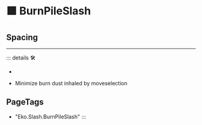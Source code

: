 # 🟩  <ekos>BurnPileSlash</ekos>

## Spacing

---

<!-- =================================================== -->
<!-- =================================================== -->
<!-- =================================================== -->
<!-- =================================================== -->
<!-- =================================================== -->
::: details 🛠

-

- Minimize burn dust inhaled by moveselection

<h2>PageTags</h2>

- "Eko.Slash.BurnPileSlash"
:::
